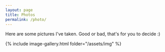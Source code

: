 ```yaml
---
layout: page
title: Photos
permalink: /photo/
---
```


Here are some pictures I've taken. Good or bad, that's for you to decide :)

{% include image-gallery.html folder="/assets/img" %}